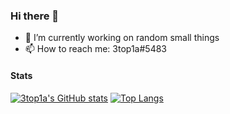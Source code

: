 ### Hi there 👋

<!--
**3top1a/3top1a** is a ✨ _special_ ✨ repository because its `README.md` (this file) appears on your GitHub profile.

Here are some ideas to get you started:

- 🔭 I’m currently working on ...
- 🌱 I’m currently learning ...
- 👯 I’m looking to collaborate on ...
- 🤔 I’m looking for help with ...
- 💬 Ask me about ...
- 📫 How to reach me: ...
- 😄 Pronouns: ...
- ⚡ Fun fact: ...
-->

<div id="header" align="center">
</div>

- 🔭 I’m currently working on random small things
- 📫 How to reach me: 3top1a#5483

#### Stats

[![3top1a's GitHub stats](https://github-readme-stats.vercel.app/api?username=3top1a)](https://github.com/anuraghazra/github-readme-stats)
[![Top Langs](https://github-readme-stats.vercel.app/api/top-langs/?username=3top1a&hide=c,CMake,Makefile&exclude_repo=godot,3top1a&layout=compact&langs_count=8)](https://github.com/anuraghazra/github-readme-stats)
